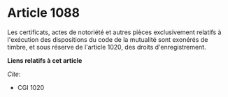 # Article 1088

Les certificats, actes de notoriété et autres pièces exclusivement relatifs à l'exécution des dispositions du code de la
mutualité sont exonérés de timbre, et sous réserve de l'article 1020, des droits d'enregistrement.

**Liens relatifs à cet article**

_Cite_:

  - CGI 1020
